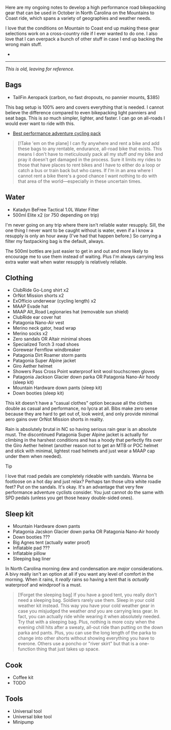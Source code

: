 Here are my ongoing notes to develop a high performance road bikepacking gear that can be used in October in North Carolina on the Mountains to Coast ride, which spans a variety of geographies and weather needs.

I love that the conditions on Mountain to Coast end up making these gear selections  work on a cross-country ride if I ever wanted to do one. I also love that I can overpack a bunch of other stuff in case I end up backing the wrong main stuff.

-


----

_This is old, leaving for reference._
## Bags

- TailFin Aeropack  (carbon, no fast dropouts, no pannier mounts, $385)

This bag setup is 100% aero and covers everything that is needed. I cannot believe the difference compared to even bikepacking light panniers and seat bags. This is _so_ much simpler, lighter, and faster. I can go on all-roads I would ever want to ride with this.

- [Best performance adventure cycling pack](Cycling/Best%20performance%20adventure%20cycling%20pack.md)

> [!Take 'em on the plane]
> I can fly anywhere and rent a bike and add these bags to any rentable, endurance, all-road bike that exists. This means I don't have to meticulously pack all my stuff _and_ my bike and pray it doesn't get damaged in the process. Sure it limits my rides to those that have places to rent bikes and I have to either do a loop or catch a bus or train back but who cares. If I'm in an area where I cannot rent a bike there's a good chance I want nothing to do with that area of the world—especially in these uncertain times.
## Water

- Katadyn BeFree Tactical 1.0L Water Filter
- 500ml Elite x2 (or 750 depending on trip)

I'm never going on any trip where there isn't reliable water resupply. Sill, the one thing I never want to be caught without is water, even if a I know a resupply is only an hour away (I've had that happen before.) So carrying a filter my fastpacking bag is the default, always.

The 500ml bottles are just easier to get in and out and more likely to encourage me to use them instead of waiting. Plus I'm always carrying less extra water wait when water resupply is relatively reliable.
## Clothing

- ClubRide Go-Long shirt x2
- OrNot Mission shorts x2
- ExOfficio underwear (cycling length) x2
- MAAP Evade hat
- MAAP Alt_Road Legionaries  hat (removable sun shield)
- ClubRide ear cover hat
- Patagonia Nano-Air vest
- Merino neck gator, head wrap
- Merino socks x2
- Zero sandals OR Altair minimal shoes
- Specialized Torch 3 road shoes
- Gorewear Fernflow windbreaker
- Patagonia Dirt Roamer storm pants
- Patagonia Super Alpine jacket
- Giro Aether helmet
- Showers Pass Cross Point waterproof knit wool touchscreen gloves
- Patagonia Jackson Glacier down parka OR Patagonia Nano-Air hoody (sleep kit)
- Mountain Hardware down pants (sleep kit)
- Down booties (sleep kit)

This kit doesn't have a "casual clothes" option because all the clothes double as casual and performance, no lycra at all. Bibs make zero sense because they are hard to get out of, look weird, and only provide minimal aero gains over OrNot Mission shorts in reality.

Rain is absolutely brutal in NC so having serious rain gear is an absolute must. The discontinued Patagonia Super Alpine jacket is actually for climbing in the harshest conditions and has a hoody that perfectly fits over the Giro Aether helmet (another reason not to get an MTB or POC helmet and stick with minimal, lightest road helmets and just wear a MAAP cap under them when needed).

> [!TIP]
> I love that road pedals are completely rideable with sandals. Wanna be footloose on a hot day and just relax? Perhaps tan those ultra white roadie feet? Put on the sandals. It's okay. It's an advantage that very few performance adventure cyclists consider. You just cannot do the same with SPD pedals (unless you get those heavy double-sided ones).
## Sleep kit

- Mountain Hardware down pants
- Patagonia Jacskon Glacier down parka OR Patagonia Nano-Air hoody
- Down booties ???
- Big Agnes tent (actually water proof)
- Inflatable pad ???
- Inflatable pillow
- Sleeping bag liner

In North Carolina morning dew and condensation are _major_ considerations. A bivy really isn't an option at all if you want any level of comfort in the morning. When it rains, it _really_ rains so having a tent that is _actually_ waterproof and windproof is a must.

> [!Forget the sleeping bag]
> If you have a good tent, you really don't need a sleeping bag. Soldiers rarely use them. Sleep in your cold weather kit instead. This way you have your cold weather gear in case you misjudged the weather _and_ you are carrying less gear. In fact, you can actually ride while wearing it when absolutely needed. Try that with a sleeping bag. Plus, nothing is more cozy when the evening chill hits after a sweaty, all-out ride than putting on the down parka and pants. Plus, you can use the long length of the parka to change into other shorts without showing everything you have to everone. Others use a poncho or "river skirt" but that is a one-function thing that just takes up space.
## Cook

- Coffee kit
- TODO
## Tools

- Universal tool
- Universal bike tool
- Minipump